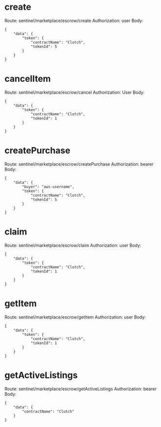 # create
Route: sentinel/marketplace/escrow/create
Authorization: user
Body:
```
{
    "data": {
        "token": {
            "contractName": "Clutch",
            "tokenId": 5
        }
    }
}
```

# cancelItem
Route: sentinel/marketplace/escrow/cancel
Authorization: User
Body:
```
{
    "data": {
        "token": {
            "contractName": "Clutch",
            "tokenId": 1
        }
    }
}
```

# createPurchase
Route: sentinel/marketplace/escrow/createPurchase
Authorization: bearer
Body:
```
{
    "data": {
        "buyer": "aws-username",
        "token": {
            "contractName": "Clutch",
            "tokenId": 5
        }
    }
}
```

# claim
Route: sentinel/marketplace/escrow/claim
Authorization: user
Body:
```
{
    "data": {
        "token": {
            "contractName": "Clutch",
            "tokenId": 1
        }
    }
}
```

# getItem
Route: sentinel/marketplace/escrow/getItem
Authorization: user
Body:
```
{
    "data": {
        "token": {
            "contractName": "Clutch",
            "tokenId": 1
        }
    }
}
```
# getActiveListings
Route: sentinel/marketplace/escrow/getActiveListings
Authorization: bearer
Body:
```
{
    "data": {
        "contractName": "Clutch"
    }
}
```